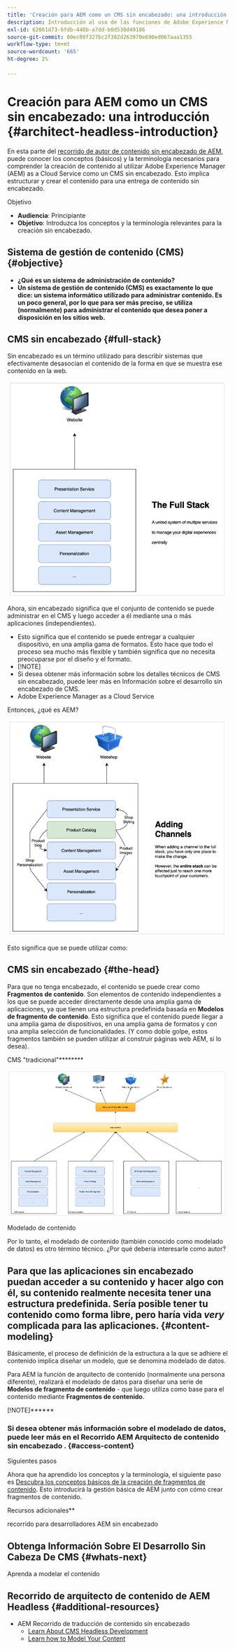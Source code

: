 ```yaml
---
title: 'Creación para AEM como un CMS sin encabezado: una introducción'
description: Introducción al uso de las funciones de Adobe Experience Manager as a Cloud Service as a Headless CMS para crear contenido para su proyecto.
exl-id: 62061d73-6fdb-440b-a7dd-b0d530d49186
source-git-commit: 00ec09f327bc2f382d263970e690ed067aaa1355
workflow-type: tm+mt
source-wordcount: '665'
ht-degree: 2%

---
```


# Creación para AEM como un CMS sin encabezado: una introducción {#architect-headless-introduction}

En esta parte del [recorrido de autor de contenido sin encabezado de AEM](overview.md), puede conocer los conceptos (básicos) y la terminología necesarios para comprender la creación de contenido al utilizar Adobe Experience Manager (AEM) as a Cloud Service como un CMS sin encabezado. Esto implica estructurar y crear el contenido para una entrega de contenido sin encabezado.

Objetivo

* **Audiencia**: Principiante
* **Objetivo**: Introduzca los conceptos y la terminología relevantes para la creación sin encabezado.

## Sistema de gestión de contenido (CMS) {#objective}

* **¿Qué es un sistema de administración de contenido?**
* **Un sistema de gestión de contenido (CMS) es exactamente lo que dice: un sistema informático utilizado para administrar contenido. Es un poco general, por lo que para ser más preciso, se utiliza (normalmente) para administrar el contenido que desea poner a disposición en los sitios web.**

## CMS sin encabezado {#full-stack}

Sin encabezado es un término utilizado para describir sistemas que efectivamente desasocian el contenido de la forma en que se muestra ese contenido en la web.

![Tradicionalmente, administraría su contenido en un CMS, y el mismo CMS sería responsable de procesar ese contenido en sus páginas web.](/help/journey-headless/developer/assets/full-stack.png)

Ahora, sin encabezado significa que el conjunto de contenido se puede administrar en el CMS y luego acceder a él mediante una o más aplicaciones (independientes).

* Esto significa que el contenido se puede entregar a cualquier dispositivo, en una amplia gama de formatos. Esto hace que todo el proceso sea mucho más flexible y también significa que no necesita preocuparse por el diseño y el formato.
* [!NOTE]
* Si desea obtener más información sobre los detalles técnicos de CMS sin encabezado, puede leer más en Información sobre el desarrollo sin encabezado de CMS.
* Adobe Experience Manager as a Cloud Service

Entonces, ¿qué es AEM?

![En primer lugar, AEM es un sistema de gestión de contenido con una amplia gama de funciones que también se pueden personalizar para satisfacer sus necesidades.](/help/journey-headless/developer/assets/adding-channel.png)

Esto significa que se puede utilizar como:

## CMS sin encabezado {#the-head}

Para que no tenga encabezado, el contenido se puede crear como **Fragmentos de contenido**.
Son elementos de contenido independientes a los que se puede acceder directamente desde una amplia gama de aplicaciones, ya que tienen una estructura predefinida basada en **Modelos de fragmento de contenido**.
Esto significa que el contenido puede llegar a una amplia gama de dispositivos, en una amplia gama de formatos y con una amplia selección de funcionalidades.
(Y como doble golpe, estos fragmentos también se pueden utilizar al construir páginas web AEM, si lo desea).

CMS &quot;tradicional&quot;********

![El contenido se crea para páginas web mediante una serie de componentes que definen cómo se representará el contenido en el sitio web. Incluso aquí AEM es extremadamente flexible, ya que el equipo del proyecto puede desarrollar componentes personalizados.](/help/journey-headless/developer/assets/headless-cms.png)

Modelado de contenido

Por lo tanto, el modelado de contenido (también conocido como modelado de datos) es otro término técnico. ¿Por qué debería interesarle como autor?

## Para que las aplicaciones sin encabezado puedan acceder a su contenido y hacer algo con él, su contenido realmente necesita tener una estructura predefinida. Sería posible tener tu contenido como forma libre, pero haría vida *very* complicada para las aplicaciones. {#content-modeling}

Básicamente, el proceso de definición de la estructura a la que se adhiere el contenido implica diseñar un modelo, que se denomina modelado de datos.

Para AEM la función de arquitecto de contenido (normalmente una persona diferente), realizará el modelado de datos para diseñar una serie de **Modelos de fragmento de contenido** - que luego utiliza como base para el contenido mediante **Fragmentos de contenido**.

[!NOTE]******

### Si desea obtener más información sobre el modelado de datos, puede leer más en el Recorrido AEM Arquitecto de contenido sin encabezado . {#access-content}

Siguientes pasos

Ahora que ha aprendido los conceptos y la terminología, el siguiente paso es [Descubra los conceptos básicos de la creación de fragmentos de contenido](basics.md). Esto introducirá la gestión básica de AEM junto con cómo crear fragmentos de contenido.

Recursos adicionales**

recorrido para desarrolladores AEM sin encabezado

## Obtenga Información Sobre El Desarrollo Sin Cabeza De CMS {#whats-next}

Aprenda a modelar el contenido[](basics.md)

## Recorrido de arquitecto de contenido de AEM Headless {#additional-resources}

* AEM Recorrido de traducción de contenido sin encabezado
   * [Learn About CMS Headless Development](/help/journey-headless/developer/learn-about.md)
   * [Learn how to Model Your Content](/help/journey-headless/developer/model-your-content.md)
